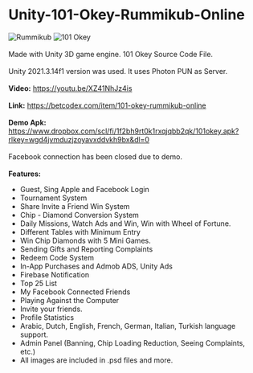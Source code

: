 # Unity-101-Okey-Rummikub-Online
![Rummikub](https://github.com/BetCodex/Unity-101-Okey-Rummikub-Online/assets/162466962/45fc90c4-d106-4fc2-b7cb-696620b16e80)
![101 Okey](https://github.com/BetCodex/Unity-101-Okey-Rummikub-Online/assets/162466962/4b3343a6-13c0-4596-8c35-66842c4487c9)
<br>
<br>
Made with Unity 3D game engine. 101 Okey Source Code File.
<br>
<br>
Unity 2021.3.14f1 version was used. It uses Photon PUN as Server.
<br>
<br>
<b>Video:</b> https://youtu.be/XZ41NhJz4is
<br>
<br>
<b>Link:</b> https://betcodex.com/item/101-okey-rummikub-online
<br>
<br>
<b>Demo Apk:</b> https://www.dropbox.com/scl/fi/1f2bh9rt0k1rxqjqbb2qk/101okey.apk?rlkey=wgd4jvmduzjzoyavxddvkh9bx&dl=0
<br>
<br>
Facebook connection has been closed due to demo.
<br>
<br>
<b>Features:</b>
- Guest, Sing Apple and Facebook Login<br>
- Tournament System<br>
- Share Invite a Friend Win System<br>
- Chip - Diamond Conversion System<br>
- Daily Missions, Watch Ads and Win, Win with Wheel of Fortune.<br>
- Different Tables with Minimum Entry<br>
- Win Chip Diamonds with 5 Mini Games.<br>
- Sending Gifts and Reporting Complaints<br>
- Redeem Code System<br>
- In-App Purchases and Admob ADS, Unity Ads<br>
- Firebase Notification<br>
- Top 25 List<br>
- My Facebook Connected Friends<br>
- Playing Against the Computer<br>
- Invite your friends.<br>
- Profile Statistics<br>
- Arabic, Dutch, English, French, German, Italian, Turkish language support.<br>
- Admin Panel (Banning, Chip Loading Reduction, Seeing Complaints, etc.)<br>
- All images are included in .psd files and more.
